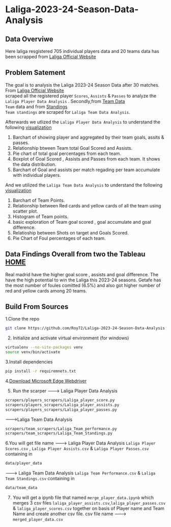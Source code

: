 # Laliga-2023-24-Season-Data-Analysis
## Data Overviwe
Here laliga resgistered 705 individual players data and 20 teams data has been scrapped from [Laliga Official Website](https://www.laliga.com/en-GB/stats/laliga-easports/scorers)<br/> 

## Problem Satement
The goal is to analysis the Laliga 2023-24 Season Data after 30 matches. From [Laliga Official Website](https://www.laliga.com/en-GB/stats/laliga-easports/scorers) <br/> scraped all the registered player `Scores`, `Assists` & `Passes`  to analyze the `Laliga Player Data Analysis` . Secondly,from [Team Data](https://www.laliga.com/en-GB/stats/laliga-easports/team)<br/>  `Team` data and from [Standings](https://www.laliga.com/en-GB/laliga-easports/standing)<br/> `Team standings` are scraped for `Laliga Team Data Analysis`.

Afterwards we utlized the `Laliga Player Data Analysis` to understand the following [visualization](https://public.tableau.com/app/profile/anik.roy4166/viz/LALIGATEAMPERFORMANCEDATAANALYSIS2023-2024_30MATCH/Home)<br/>
1. Barchart of showing  player and aggregated by their team goals, assits & passes.
2. Relationship btween Team  total Goal Scored and Assists. 
3. Pie chart of total goal percentages from each team.
4. Boxplot of Goal Scored , Assists and Passes from each team. It shows the data distribution.
5. Barchart of Goal and assists per match regading per team accumulate with individual players.

And we utilized the `Laliga Team Data Analysis` to understand the following [visualization]()<br/> 
1. Barchart of Team Points.
2. Relationship between Red cards and yellow cards of all the team using scatter plot.
3. Histogram of Team points.
4. basic exploration of Team goal scored , goal accumulate and goal difference.
5. Relatioship between Shots on target and Goals Scored.
6. Pie Chart of Foul percentages of each team.
   
## Data Findings Overall from two the Tableau [HOME](https://public.tableau.com/app/profile/anik.roy4166/viz/LALIGATEAMPERFORMANCEDATAANALYSIS2023-2024_30MATCH/Home)<br/>
Real madrid have the higher goal score , assists and goal difference. The have the high potential to win the Laliga this 2023-24 seasons. Getafe has the most number of foules comitted (6.5%) and also got higher number of red and yellow cards among 20 teams.

## Build From Sources

1.Clone the repo
```bash
git clone https://github.com/Roy72/Laliga-2023-24-Season-Data-Analysis.git
```
2. Initialize and activate virtual environment (for windows)
```bash
virtualenv --no-site-packages venv
source venv/bin/activate
```
3.Install dependencies
```bash
pip install -r requiremnets.txt
```
4.[Download Microsoft Edge Webdriver](https://developer.microsoft.com/en-us/microsoft-edge/tools/webdriver/?form=MA13LH#downloads) <br/>

5. Run the scarper
 ---> Laliga Player Data Analysis
 ```bash
scrapers/players_scrapers/Laliga_player_score.py
scrapers/players_scrapers/Laliga_player_assists.py
scrapers/players_scrapers/Laliga_player_passes.py
```
--->Laliga Team Data Analysis
```bash
scrapers/team_scrapers/Laliga_Team_performance.py
scrapers/team_scrapers/Laliga_Team_Standings.py
```
6.You will get file name
---> Laliga Player Data Analysis
`Laliga Player Scores.csv` , `Laliga Player Assists.csv` & `Laliga Player Passes.csv` containing in 
```bash
data/player_data
```
---> Laliga Team Data Analysis
`Laliga Team Performance.csv` & `Laliga Team Standings.csv` containing in
```bash
data/team_data
```
7. You will get a ipynb file that named `merge_player_data.ipynb` which merges 3 csv files `laliga_player_assists.csv`,`laliga_player_passes.csv` & `laliga_player_scores.csv` together on basis of Player name and Team Name and create another csv file.
csv file name ---> `merged_player_data.csv`

